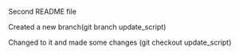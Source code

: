 Second README file

Created a new branch(git branch update_script)

Changed to it and made some changes (git checkout update_script)
